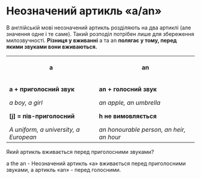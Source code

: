 # Неозначений артикль «a/an»


В англiйськiй мовi неозначений артикль роздiляють на два артиклi (але значення одне i те саме). Такий розподiл потрiбен лише для збереження милозвучностi. <b>Рiзниця у вживаннi</b> <span class="p1">a</span> та <span class="p1">an</span> <b>полягає у тому, перед якими звуками вони вживаються.</b>

<div class="centered-table-wrapper">
<table class="centered-table">
<tr>
<th><p align="center">a</p></th>
<th><p align="center">an</p></th>
</tr>
<tr>
<td>
<p><b>a + приголосний звук</b></p>
<p><i>a boy, a girl</i></p>
<p><b>[j] = пiв-приголосний</b></p>
<i>A uniform, a university,
a European</i>
</td>
<td><p><b>an + голосний звук</b></p>
<p><i>an apple, an umbrella</i></p>
<p><b>h не вимовляється</b></p>
<i>an honourable person, an
heir, an hour</i></td>
</tr>
</table>
</div>

<quiz correctLabel="correct" incorrectLabel="incorrect" checkLabel="check">
    <question text="">
        <p>Який артикль вживається перед приголосними звуками?</p>
        <answer correct>a</answer>
        <answer>the</answer>
        <answer>an</answer>
        <answer>-</answer>
        <explanation>
        Неозначений артикль «а» вживається перед приголосними звуками, а артикль «an» - перед голосними.
        </explanation>
    </question>
</quiz>